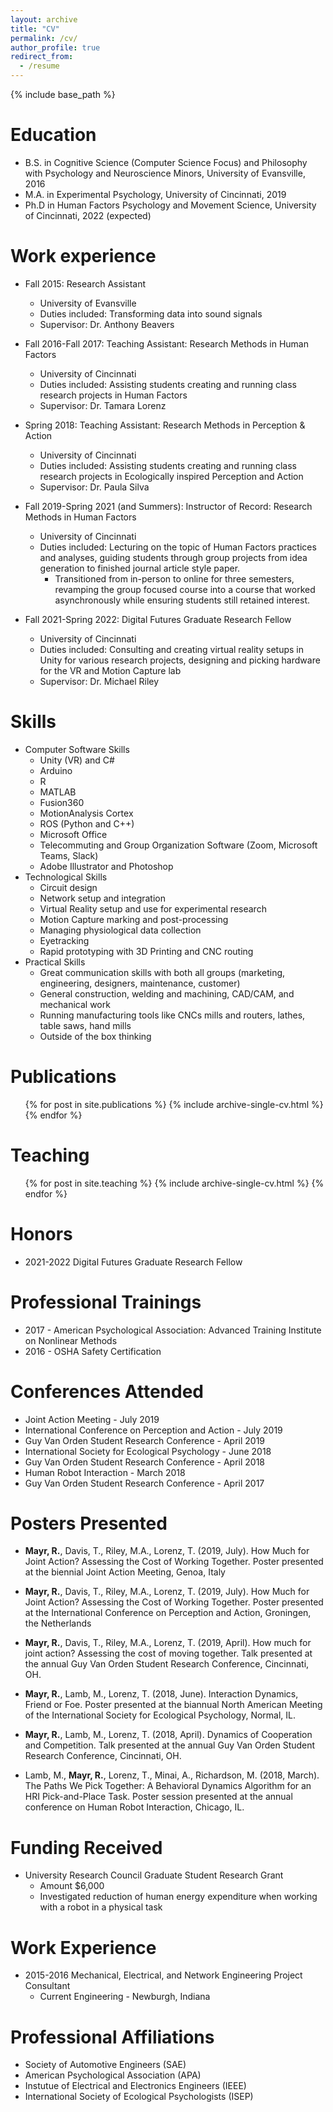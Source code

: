 ```yaml
---
layout: archive
title: "CV"
permalink: /cv/
author_profile: true
redirect_from:
  - /resume
---
```


{% include base_path %}

Education
======
* B.S. in Cognitive Science (Computer Science Focus) and Philosophy with Psychology and Neuroscience Minors, University of Evansville, 2016
* M.A. in Experimental Psychology, University of Cincinnati, 2019
* Ph.D in Human Factors Psychology and Movement Science, University of Cincinnati, 2022 (expected)

Work experience
======
* Fall 2015: Research Assistant
  * University of Evansville
  * Duties included: Transforming data into sound signals
  * Supervisor: Dr. Anthony Beavers

* Fall 2016-Fall 2017: Teaching Assistant: Research Methods in Human Factors
  * University of Cincinnati
  * Duties included: Assisting students creating and running class research projects in Human Factors
  * Supervisor: Dr. Tamara Lorenz

* Spring 2018: Teaching Assistant: Research Methods in Perception & Action
  * University of Cincinnati
  * Duties included: Assisting students creating and running class research projects in Ecologically inspired Perception and Action
  * Supervisor: Dr. Paula Silva

* Fall 2019-Spring 2021 (and Summers): Instructor of Record: Research Methods in Human Factors
  * University of Cincinnati
  * Duties included: Lecturing on the topic of Human Factors practices and analyses, guiding students through group projects from idea generation to finished journal article style paper.
    * Transitioned from in-person to online for three semesters, revamping the group focused course into a course that worked asynchronously while ensuring students still retained interest.

* Fall 2021-Spring 2022: Digital Futures Graduate Research Fellow
  * University of Cincinnati
  * Duties included: Consulting and creating virtual reality setups in Unity for various research projects, designing and picking hardware for the VR and Motion Capture lab 
  * Supervisor: Dr. Michael Riley
  
Skills
======
* Computer Software Skills
  * Unity (VR) and C#
  * Arduino
  * R
  * MATLAB
  * Fusion360
  * MotionAnalysis Cortex
  * ROS (Python and C++)
  * Microsoft Office
  * Telecommuting and Group Organization Software (Zoom, Microsoft Teams, Slack)
  * Adobe Illustrator and Photoshop
* Technological Skills
  * Circuit design
  * Network setup and integration
  * Virtual Reality setup and use for experimental research
  * Motion Capture marking and post-processing
  * Managing physiological data collection
  * Eyetracking
  * Rapid prototyping with 3D Printing and CNC routing
* Practical Skills
  * Great communication skills with both all groups (marketing, engineering, designers, maintenance, customer)
  * General construction, welding and machining, CAD/CAM, and mechanical work
  * Running manufacturing tools like CNCs mills and routers, lathes, table saws, hand mills
  * Outside of the box thinking

Publications
======
  <ul>{% for post in site.publications %}
    {% include archive-single-cv.html %}
  {% endfor %}</ul>

<!-- Talks
======
  <ul>{% for post in site.talks %}
    {% include archive-single-talk-cv.html %}
  {% endfor %}</ul> -->
  
Teaching
======
  <ul>{% for post in site.teaching %}
    {% include archive-single-cv.html %}
  {% endfor %}</ul>

Honors
======
* 2021-2022 Digital Futures Graduate Research Fellow
  
Professional Trainings
======
* 2017 - American Psychological Association: Advanced Training Institute on Nonlinear Methods
* 2016 - OSHA Safety Certification

Conferences Attended
======
* Joint Action Meeting - July 2019
* International Conference on Perception and Action - July 2019
* Guy Van Orden Student Research Conference - April 2019
* International Society for Ecological Psychology - June 2018
* Guy Van Orden Student Research Conference - April 2018
* Human Robot Interaction - March 2018
* Guy Van Orden Student Research Conference - April 2017

Posters Presented
======
* **Mayr, R.**, Davis, T., Riley, M.A., Lorenz, T. (2019, July). How Much for Joint Action? Assessing the Cost of Working Together. Poster presented at the biennial Joint Action Meeting, Genoa, Italy

* **Mayr, R.**, Davis, T., Riley, M.A., Lorenz, T. (2019, July). How Much for Joint Action? Assessing the Cost of Working Together. Poster presented at the International Conference on Perception and Action, Groningen, the Netherlands

* **Mayr, R.**, Davis, T., Riley, M.A., Lorenz, T. (2019, April). How much for joint action? Assessing the cost of moving together. Talk presented at the annual Guy Van Orden Student Research Conference, Cincinnati, OH.

* **Mayr, R.**, Lamb, M., Lorenz, T. (2018, June). Interaction Dynamics, Friend or Foe. Poster presented at the biannual North American Meeting of the International Society for Ecological Psychology, Normal, IL.

* **Mayr, R.**, Lamb, M., Lorenz, T. (2018, April). Dynamics of Cooperation and Competition. Talk presented at the annual Guy Van Orden Student Research Conference, Cincinnati, OH.

* Lamb, M., **Mayr, R.**, Lorenz, T., Minai, A., Richardson, M. (2018, March). The Paths We Pick Together: A Behavioral Dynamics Algorithm for an HRI Pick-and-Place Task. Poster session presented at the annual conference on Human Robot Interaction, Chicago, IL.

Funding Received
======
* University Research Council Graduate Student Research Grant
  * Amount $6,000
  * Investigated reduction of human energy expenditure when working with a robot in a physical task

Work Experience
======
* 2015-2016 Mechanical, Electrical, and Network Engineering Project Consultant
  * Current Engineering - Newburgh, Indiana

Professional Affiliations
======
* Society of Automotive Engineers (SAE)
* American Psychological Association (APA)
* Instutue of Electrical and Electronics Engineers (IEEE)
* International Society of Ecological Psychologists (ISEP)

<!-- Service and leadership
======
*  -->
